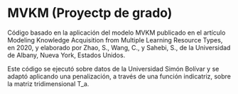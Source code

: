 # MVKM (Proyectp de grado)
Código basado en  la aplicación del modelo MVKM publicado en el artículo Modeling Knowledge Acquisition from Multiple Learning Resource Types, en 2020, 
y elaborado por Zhao, S., Wang, C., y Sahebi, S., de la Universidad de Albany, Nueva York, Estados Unidos.

Este código se ejecutó sobre datos de la Universidad Simón Bolívar y se adaptó aplicando una penalización, a través de una función indicatriz, sobre la matriz 
tridimensional T_a.
